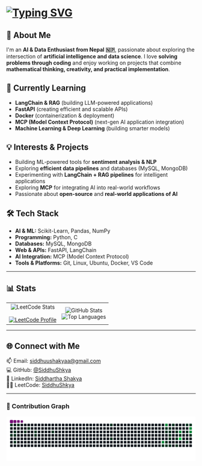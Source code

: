 # [![Typing SVG](https://readme-typing-svg.herokuapp.com?font=Fira+Code&pause=1000&width=800&color=FFFFFF&lines=👋+Hi%2C+I'm+Siddhartha+Shakya)](https://git.io/typing-svg)

## 🚀 About Me  
I'm an **AI & Data Enthusiast from Nepal 🇳🇵**, passionate about exploring the intersection of **artificial intelligence and data science**. I love **solving problems through coding** and enjoy working on projects that combine **mathematical thinking, creativity, and practical implementation**.  

## 🌱 Currently Learning  
- **LangChain & RAG** (building LLM-powered applications)  
- **FastAPI** (creating efficient and scalable APIs)  
- **Docker** (containerization & deployment)  
- **MCP (Model Context Protocol)** (next-gen AI application integration)  
- **Machine Learning & Deep Learning** (building smarter models)  

## 💡 Interests & Projects  
- Building ML-powered tools for **sentiment analysis & NLP**  
- Exploring **efficient data pipelines** and databases (MySQL, MongoDB)  
- Experimenting with **LangChain + RAG pipelines** for intelligent applications  
- Exploring **MCP** for integrating AI into real-world workflows  
- Passionate about **open-source** and **real-world applications of AI**  

## 🛠 Tech Stack  
- **AI & ML:** Scikit-Learn, Pandas, NumPy  
- **Programming:** Python, C  
- **Databases:** MySQL, MongoDB  
- **Web & APIs:** FastAPI, LangChain  
- **AI Integration:** MCP (Model Context Protocol)  
- **Tools & Platforms:** Git, Linux, Ubuntu, Docker, VS Code  

---

## 📊 Stats  

<div align="center">

<table>
  <tr>
    <td align="center">
      <!-- LeetCode Stats -->
      <img src="https://leetcard.jacoblin.cool/S_Shakya?theme=dark&font=Baloo%20Chettan%202&ext=contest" alt="LeetCode Stats" width="400" />
      <br/><br/>
      <a href="https://leetcode.com/S_Shakya">
        <img src="https://img.shields.io/badge/LeetCode-S_Shakya-orange?logo=leetcode&style=for-the-badge" alt="LeetCode Profile" />
      </a>
    </td>
    <td align="center">
      <!-- GitHub Stats -->
      <img src="https://github-readme-stats.vercel.app/api?username=SiddhuShkya&show_icons=true&include_all_commits=true&count_private=true&theme=github_dark&hide_border=true" height="150" alt="GitHub Stats" />
      <br/>
      <img src="https://github-readme-stats.vercel.app/api/top-langs?username=SiddhuShkya&layout=compact&langs_count=6&theme=github_dark&hide_border=true" height="150" alt="Top Languages" />
    </td>
  </tr>
</table>

</div>

---

## 🌐 Connect with Me  
📫 Email: [siddhuushakyaa@gmail.com](mailto:siddhuushakyaa@gmail.com)  
💻 GitHub: [@SiddhuShkya](https://github.com/SiddhuShkya)  
🔗 LinkedIn: [Siddhartha Shakya](https://www.linkedin.com/in/siddhartha-shakya-5665a0236/)  
🧑‍💻 LeetCode: [SiddhuShkya](https://leetcode.com/SiddhuShkya)  

---

### 🐍 Contribution Graph  
<picture>
  <source media="(prefers-color-scheme: dark)" srcset="https://raw.githubusercontent.com/SiddhuShkya/SiddhuShkya/output/snake.svg?palette=github-dark" />
  <source media="(prefers-color-scheme: light)" srcset="https://raw.githubusercontent.com/SiddhuShkya/SiddhuShkya/output/snake.svg?palette=github-light" />
  <img src="https://raw.githubusercontent.com/SiddhuShkya/SiddhuShkya/output/snake.gif" alt="Snake animation showing contributions from 2023–2025" />
</picture>
